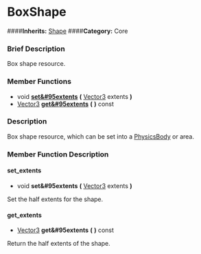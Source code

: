 #  BoxShape  
####**Inherits:** [Shape](class_shape)
####**Category:** Core

###  Brief Description  
Box shape resource.

###  Member Functions 
  * void  **[set&#95extents](#set_extents)**  **(** [Vector3](class_vector3) extents  **)**
  * [Vector3](class_vector3)  **[get&#95extents](#get_extents)**  **(** **)** const

###  Description  
Box shape resource, which can be set into a [PhysicsBody](class_physicsbody) or area.

###  Member Function Description  

#### <a name="set_extents">set_extents</a>
  * void  **set&#95extents**  **(** [Vector3](class_vector3) extents  **)**

Set the half extents for the shape.

#### <a name="get_extents">get_extents</a>
  * [Vector3](class_vector3)  **get&#95extents**  **(** **)** const

Return the half extents of the shape.
